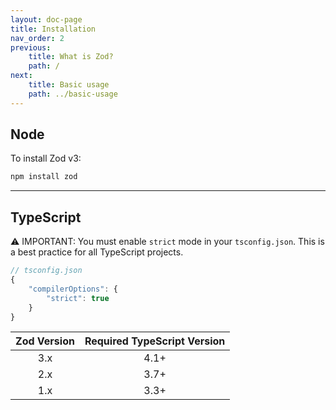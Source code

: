 ```yaml
---
layout: doc-page
title: Installation
nav_order: 2
previous:
    title: What is Zod?
    path: /
next:
    title: Basic usage
    path: ../basic-usage
---
```


## Node
To install Zod v3:

```sh
npm install zod
```

---

## TypeScript
⚠️ IMPORTANT: You must enable `strict` mode in your `tsconfig.json`. This is a best practice for all TypeScript projects.

```ts
// tsconfig.json
{
    "compilerOptions": {
        "strict": true
    }
}
```

| Zod Version | Required TypeScript Version |
| :--: | :--: |
| 3.x | 4.1+ |
| 2.x | 3.7+ |
| 1.x | 3.3+ |